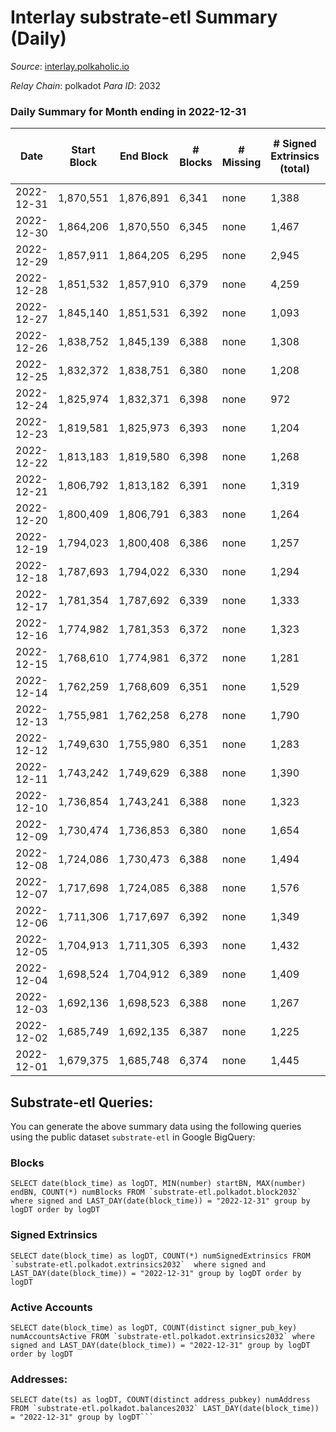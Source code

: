 # Interlay substrate-etl Summary (Daily)

_Source_: [interlay.polkaholic.io](https://interlay.polkaholic.io)

*Relay Chain*: polkadot
*Para ID*: 2032



### Daily Summary for Month ending in 2022-12-31


| Date | Start Block | End Block | # Blocks | # Missing | # Signed Extrinsics (total) | # Active Accounts | # Addresses with Balances | # Events | # Transfers | # XCM Transfers In | # XCM Transfers Out |
| ---- | ----------- | --------- | -------- | --------- | --------------------------- | ----------------- | ------------------------- | -------- | ----------- | ------------------ | ------------------- |
| 2022-12-31 | 1,870,551 | 1,876,891 | 6,341 | none | 1,388 | 130 | 10,820 | 57,442 | 6,487 ($10,909.88) | 8 ($230.48) | 14 ($215.44) |
| 2022-12-30 | 1,864,206 | 1,870,550 | 6,345 | none | 1,467 | 121 | 10,814 | 57,908 | 6,519 ($17,426.65) | 13 ($779.86) | 20 ($2,439.04) |
| 2022-12-29 | 1,857,911 | 1,864,205 | 6,295 | none | 2,945 | 120 | 10,806 | 63,192 | 6,436 ($17,874.19) | 6 ($438.24) | 12 ($339.87) |
| 2022-12-28 | 1,851,532 | 1,857,910 | 6,379 | none | 4,259 | 144 | 10,803 | 69,468 | 6,566 ($84,525.79) | 7 ($638.46) | 26 ($4,254.75) |
| 2022-12-27 | 1,845,140 | 1,851,531 | 6,392 | none | 1,093 | 120 | 10,794 | 56,749 | 6,537 ($10,510.33) | 12 ($730.77) | 24 ($14,338.02) |
| 2022-12-26 | 1,838,752 | 1,845,139 | 6,388 | none | 1,308 | 130 | 10,788 | 57,662 | 6,563 ($12,322.90) | 19 ($997.92) | 29 ($945.11) |
| 2022-12-25 | 1,832,372 | 1,838,751 | 6,380 | none | 1,208 | 120 |  | 57,034 | 6,510 ($7,598.38) | 8 ($1,333.03) | 14 ($1,349.95) |
| 2022-12-24 | 1,825,974 | 1,832,371 | 6,398 | none | 972 | 113 |  | 56,041 | 6,516 ($5,406.18) | 10 ($691.98) | 11 ($294.17) |
| 2022-12-23 | 1,819,581 | 1,825,973 | 6,393 | none | 1,204 | 131 |  | 57,128 | 6,552 ($34,394.90) | 11 ($626.26) | 19 ($1,230.37) |
| 2022-12-22 | 1,813,183 | 1,819,580 | 6,398 | none | 1,268 | 126 |  | 57,477 | 6,545 ($7,807.58) | 9 ($357.03) | 16 ($977.49) |
| 2022-12-21 | 1,806,792 | 1,813,182 | 6,391 | none | 1,319 | 135 |  | 57,656 | 6,572 ($9,183.10) | 11 ($4,980.38) | 27 ($15,006.09) |
| 2022-12-20 | 1,800,409 | 1,806,791 | 6,383 | none | 1,264 | 135 |  | 57,305 | 6,526 ($7,713.43) | 12 ($258.69) | 10 ($3,216.45) |
| 2022-12-19 | 1,794,023 | 1,800,408 | 6,386 | none | 1,257 | 112 |  | 57,266 | 6,521 ($12,655.01) | 12 ($919.05) | 12 ($592.24) |
| 2022-12-18 | 1,787,693 | 1,794,022 | 6,330 | none | 1,294 | 125 | 10,745 | 57,125 | 6,482 ($36,687.52) | 7 ($21,082.85) | 15 ($180.82) |
| 2022-12-17 | 1,781,354 | 1,787,692 | 6,339 | none | 1,333 | 134 | 10,742 | 57,360 | 6,487 ($5,643.69) | 19 ($2,389.19) | 26 ($986.45) |
| 2022-12-16 | 1,774,982 | 1,781,353 | 6,372 | none | 1,323 | 141 | 10,739 | 57,676 | 6,541 ($9,914.52) | 22 ($1,177.43) | 24 ($28,077.41) |
| 2022-12-15 | 1,768,610 | 1,774,981 | 6,372 | none | 1,281 | 134 | 10,733 | 57,415 | 6,537 ($11,851.18) | 13 ($1,024.27) | 16 ($1,498.74) |
| 2022-12-14 | 1,762,259 | 1,768,609 | 6,351 | none | 1,529 | 138 | 10,724 | 58,537 | 6,523 ($22,823.80) | 10 ($409.75) | 25 ($213,486) |
| 2022-12-13 | 1,755,981 | 1,762,258 | 6,278 | none | 1,790 | 184 | 10,716 | 59,356 | 6,509 ($82,947.43) | 26 ($4,183.92) | 33 ($504,484) |
| 2022-12-12 | 1,749,630 | 1,755,980 | 6,351 | none | 1,283 | 131 |  | 57,295 | 6,510 ($86,059.32) | 6 ($340.71) | 12 ($13,468.87) |
| 2022-12-11 | 1,743,242 | 1,749,629 | 6,388 | none | 1,390 | 155 | 10,707 | 58,149 | 6,599 ($16,718.51) | 16 ($3,629.90) | 24 ($8,235.29) |
| 2022-12-10 | 1,736,854 | 1,743,241 | 6,388 | none | 1,323 | 122 | 10,692 | 57,596 | 6,537 ($8,565.15) | 9 ($484.21) | 14 ($2,432.04) |
| 2022-12-09 | 1,730,474 | 1,736,853 | 6,380 | none | 1,654 | 322 | 10,691 | 59,129 | 6,718 ($127,740) | 11 ($12,291.12) | 15 ($293.05) |
| 2022-12-08 | 1,724,086 | 1,730,473 | 6,388 | none | 1,494 | 133 | 10,687 | 58,609 | 6,553 ($19,243.69) | 14 ($399.91) | 16 ($24,406.75) |
| 2022-12-07 | 1,717,698 | 1,724,085 | 6,388 | none | 1,576 | 138 | 10,683 | 58,807 | 6,598 ($65,847.45) | 24 ($4,218.95) | 22 ($113,444) |
| 2022-12-06 | 1,711,306 | 1,717,697 | 6,392 | none | 1,349 | 161 | 10,674 | 58,203 | 6,630 ($134,776) | 28 ($49,546.98) | 28 ($23,177.22) |
| 2022-12-05 | 1,704,913 | 1,711,305 | 6,393 | none | 1,432 | 150 | 10,667 | 58,550 | 6,667 ($44,318.95) | 28 ($20,471.53) | 27 ($2,505.48) |
| 2022-12-04 | 1,698,524 | 1,704,912 | 6,389 | none | 1,409 | 146 | 10,656 | 58,253 | 6,583 ($32,566.98) | 17 ($1,566.17) | 20 ($1,087.16) |
| 2022-12-03 | 1,692,136 | 1,698,523 | 6,388 | none | 1,267 | 117 | 10,649 | 57,347 | 6,519 ($23,694.22) | 9 ($2,797.75) | 11 ($711.38) |
| 2022-12-02 | 1,685,749 | 1,692,135 | 6,387 | none | 1,225 | 138 | 10,646 | 57,329 | 6,588 ($31,376.33) | 19 ($7,100.51) | 24 ($2,074.65) |
| 2022-12-01 | 1,679,375 | 1,685,748 | 6,374 | none | 1,445 | 134 | 10,641 | 58,024 | 6,530 ($17,949.92) | 11 ($235,894) | 10 ($399.79) |

## Substrate-etl Queries:
You can generate the above summary data using the following queries using the public dataset `substrate-etl` in Google BigQuery:


### Blocks
```
SELECT date(block_time) as logDT, MIN(number) startBN, MAX(number) endBN, COUNT(*) numBlocks FROM `substrate-etl.polkadot.block2032`  where signed and LAST_DAY(date(block_time)) = "2022-12-31" group by logDT order by logDT
```


### Signed Extrinsics
```
SELECT date(block_time) as logDT, COUNT(*) numSignedExtrinsics FROM `substrate-etl.polkadot.extrinsics2032`  where signed and LAST_DAY(date(block_time)) = "2022-12-31" group by logDT order by logDT
```


### Active Accounts
```
SELECT date(block_time) as logDT, COUNT(distinct signer_pub_key) numAccountsActive FROM `substrate-etl.polkadot.extrinsics2032` where signed and LAST_DAY(date(block_time)) = "2022-12-31" group by logDT order by logDT
```


### Addresses:
```
SELECT date(ts) as logDT, COUNT(distinct address_pubkey) numAddress FROM `substrate-etl.polkadot.balances2032` LAST_DAY(date(block_time)) = "2022-12-31" group by logDT```

